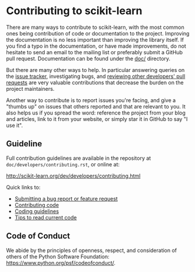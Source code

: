 
Contributing to scikit-learn
============================

There are many ways to contribute to scikit-learn, with the most common ones
being contribution of code or documentation to the project. Improving the
documentation is no less important than improving the library itself. If you
find a typo in the documentation, or have made improvements, do not hesitate to
send an email to the mailing list or preferably submit a GitHub pull request.
Documentation can be found under the
[doc/](https://github.com/scikit-learn/scikit-learn/tree/master/doc) directory.

But there are many other ways to help. In particular answering queries on the
[issue tracker](https://github.com/scikit-learn/scikit-learn/issues),
investigating bugs, and [reviewing other developers' pull
requests](http://scikit-learn.org/dev/developers/contributing.html#code-review-guidelines)
are very valuable contributions that decrease the burden on the project
maintainers.

Another way to contribute is to report issues you're facing, and give a "thumbs
up" on issues that others reported and that are relevant to you. It also helps
us if you spread the word: reference the project from your blog and articles,
link to it from your website, or simply star it in GitHub to say "I use it".

Guideline
---------

Full contribution guidelines are available in the repository at
`doc/developers/contributing.rst`, or online at:

http://scikit-learn.org/dev/developers/contributing.html

Quick links to:
* [Submitting a bug report or feature request](http://scikit-learn.org/dev/developers/contributing.html#submitting-a-bug-report-or-a-feature-request)
* [Contributing code](http://scikit-learn.org/dev/developers/contributing.html#contributing-code)
* [Coding guidelines](http://scikit-learn.org/dev/developers/contributing.html#coding-guidelines)
* [Tips to read current code](http://scikit-learn.org/dev/developers/contributing.html#reading-code)

Code of Conduct
---------------

We abide by the principles of openness, respect, and consideration of others
of the Python Software Foundation: https://www.python.org/psf/codeofconduct/.
